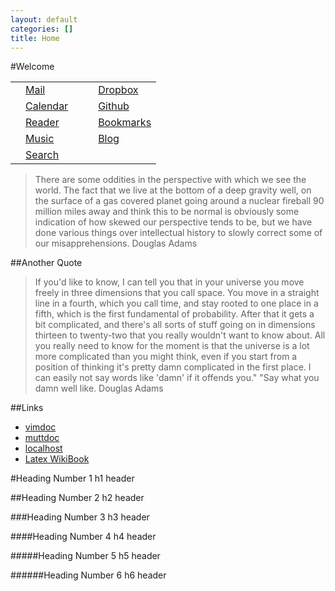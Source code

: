 ```yaml
---
layout: default
categories: []
title: Home
---
```

#Welcome

<table class="menu">
<tr>
<td class="icon"><a href="https://mail.google.com/mail/u/0/?shva=1#inbox"><i class="fa fa-envelope-o fa-lg fa-fw"></i></a></td>
<td><a href="https://mail.google.com/mail/u/0/?shva=1#inbox">Mail</a></td>
<td class="table_space"></td>
<td class="icon"><a href="https://www.dropbox.com/home"><i class="fa fa-dropbox fa-lg fa-fw"></i></a></td>
<td><a href="https://www.dropbox.com/home">Dropbox</a></td>
</tr>
<tr>
<td class="icon"><a href="calendar.html"><i class="fa fa-calendar fa-lg fa-fw"></i></a></td>
<td><a href="calendar.html">Calendar</a></td>
<td class="table_space"></td>
<td class="icon"><a href="https://mail.google.com/mail/u/0/?shva=1#inbox"><i class="fa fa-github fa-lg fa-fw"></i></a></td>
<td><a href="https://github.com/joshaw">Github</a></td>
</tr>
<tr>
<td class="icon"><a href="http://feedly.com/beta"><i class="fa fa-rss fa-lg fa-fw"></i></a></td>
<td><a href="http://feedly.com/beta">Reader</a></td>
<td class="table_space"></td>
<td class="icon"><a href="ebookmarks.html"><i class="fa fa-bookmark-o fa-lg fa-fw"></i></a></td>
<td><a href="ebookmarks.html">Bookmarks</a></td>
</tr>
<tr>
<td class="icon"><a href="https://play.google.com/music/listen"><i class="fa fa-headphones fa-lg fa-fw"></i></a></td>
<td><a href="https://play.google.com/music/listen">Music</a></td>
<td class="table_space"></td>
<td class="icon"><a href="/blog.html"><i class="fa fa-adjust fa-lg fa-fw"></i></a></td>
<td><a href="/blog.html">Blog</a></td>
</tr>
<tr>
<td class="icon"><a href="http://google.com"><i class="fa fa-search fa-lg fa-fw"></i></a></td>
<td><a href="http://google.com">Search</a></td>
</tr>
</table>


>There are some oddities in the perspective with which we see the world. The fact
>that we live at the bottom of a deep gravity well, on the surface of a gas
>covered planet going around a nuclear fireball 90 million miles away and think
>this to be normal is obviously some indication of how skewed our perspective
>tends to be, but we have done various things over intellectual history to slowly
>correct some of our misapprehensions.
Douglas Adams

##Another Quote


>If you'd like to know, I can tell you that in your universe you move freely in
>three dimensions that you call space. You move in a straight line in a fourth,
>which you call time, and stay rooted to one place in a fifth, which is the first
>fundamental of probability. After that it gets a bit complicated, and there's
>all sorts of stuff going on in dimensions thirteen to twenty-two that you really
>wouldn't want to know about. All you really need to know for the moment is that
>the universe is a lot more complicated than you might think, even if you start
>from a position of thinking it's pretty damn complicated in the first place. I
>can easily not say words like 'damn' if it offends you." "Say what you damn well
>like.
Douglas Adams

##Links

- [vimdoc](http://vimdoc.sourceforge.net/htmldoc/usr_toc.html)
- [muttdoc](http://www.mutt.org/doc/devel/manual.html)
- [localhost](http://localhost:4000)
- [Latex WikiBook](http://en.wikibooks.org/wiki/LaTeX)

#Heading Number 1
h1 header

##Heading Number 2
h2 header

###Heading Number 3
h3 header

####Heading Number 4
h4 header

#####Heading Number 5
h5 header

######Heading Number 6
h6 header
